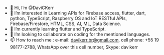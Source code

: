 - 👋 Hi, I’m @DaviCKerr
- 👀 I’m interested in Learning APIs for Firebase access, flutter, dart, python, TypeScript, Raspberry OS and IoT RESTful APIs, Firebase/Firestore, HTML, CSS, AI, ML, Data Science.
- 🌱 I’m currently learning flutter and TypeScript.
- 💞️ I’m looking to collaborate on coding for the mentioned languages.
- 📫 How to reach me : e-mail: davikerr.br@gmail.com, cell phone: +55 19 98177-2788, WhatsApp over this cell number, Skype: davikerr

<!---
DaviCKerr/DaviCKerr is a ✨ special ✨ repository because its `README.md` (this file) appears on your GitHub profile.
You can click the Preview link to take a look at your changes.
--->
